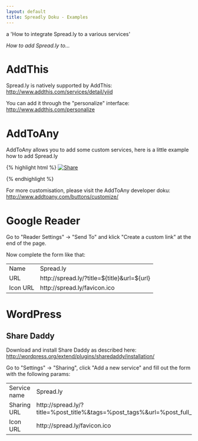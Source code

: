 ```yaml
---
layout: default
title: Spreadly Doku - Examples
---
```


a 'How to integrate Spread.ly to a various services'

*How to add Spread.ly to...*

# AddThis

Spread.ly is natively supported by AddThis: <http://www.addthis.com/services/detail/yiid>

You can add it through the "personalize" interface: <http://www.addthis.com/personalize>

# AddToAny

AddToAny allows you to add some custom services, here is a little example how to add Spread.ly

{% highlight html %}
<a class="a2a_dd" href="http://www.addtoany.com/share_save">
    <img src="http://static.addtoany.com/buttons/share_save_171_16.png" border="0" alt="Share"/>
</a>

<script type="text/javascript">
var a2a_config = a2a_config || {};

a2a_config.custom_services = [
        ["Spread.ly",
                "http://spread.ly/?title=A2A_LINKNAME_ENC&url=A2A_LINKURL_ENC",
                "http://spread.ly/favicon.ico"
        ]
];
</script>

<script type="text/javascript" src="http://static.addtoany.com/menu/page.js"></script>
{% endhighlight %}

For more customisation, please visit the AddToAny developer doku: <http://www.addtoany.com/buttons/customize/>

# Google Reader

Go to "Reader Settings" -&gt; "Send To" and klick "Create a custom link" at the end of the page.

Now complete the form like that:

<table>
  <tr>
    <td>Name</td>
    <td>Spread.ly</td>
  </tr>
  <tr>
    <td>URL</td>
    <td>http://spread.ly/?title=${title}&amp;url=${url}</td>
  </tr>
  <tr>
    <td>Icon URL</td>
    <td>http://spread.ly/favicon.ico</td>
  </tr>
</table>

# WordPress

## Share Daddy

Download and install Share Daddy as described here: <http://wordpress.org/extend/plugins/sharedaddy/installation/>

Go to "Settings" -&gt; "Sharing", click "Add a new service" and fill out the form with the following params:

<table>
  <tr>
    <td>Service name</td>
    <td>Spread.ly</td>
  </tr>
  <tr>
    <td>Sharing URL</td>
    <td>http://spread.ly/?title=%post_title%&amp;tags=%post_tags%&amp;url=%post_full_url%</td>
  </tr>
  <tr>
    <td>Icon URL</td>
    <td>http://spread.ly/favicon.ico</td>
  </tr>
</table>
